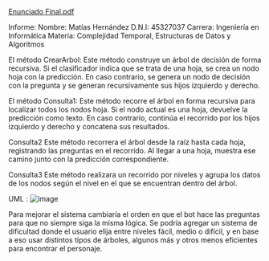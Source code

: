 [Enunciado Final.pdf](https://github.com/user-attachments/files/20114166/Enunciado.Final.pdf)

Informe:
Nombre: Matías Hernández
D.N.I: 45327037
Carrera: Ingeniería en Informática
Materia: Complejidad Temporal, Estructuras de Datos y Algoritmos



El método CrearArbol:
Este método construye un árbol de decisión de forma recursiva. Si el clasificador indica que se trata de una hoja, se crea un nodo hoja con la predicción. En caso contrario, se genera un nodo de decisión con la pregunta y se generan recursivamente sus hijos izquierdo y derecho.

 
El método Consulta1:
Este método recorre el árbol en forma recursiva para localizar todos los nodos hoja. Si el nodo actual es una hoja, devuelve la predicción como texto. En caso contrario, continúa el recorrido por los hijos izquierdo y derecho y concatena sus resultados.

Consulta2
Este método recorrera el árbol desde la raíz hasta cada hoja, registrando las preguntas en el recorrido. Al llegar a una hoja, muestra ese camino junto con la predicción correspondiente.

Consulta3
Este método realizara un recorrido por niveles y agrupa los datos de los nodos según el nivel en el que se encuentran dentro del árbol.


UML : ![image](https://github.com/user-attachments/assets/4db9dd90-df15-4c22-88ff-2c402c995a37)


Para mejorar el sistema cambiaría el orden en que el bot hace las preguntas para que no siempre siga la misma lógica. Se podría agregar un sistema de dificultad donde el usuario elija entre niveles fácil, medio o difícil, y en base a eso usar distintos tipos de árboles, algunos más y otros menos eficientes para encontrar el personaje.
	
